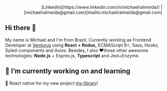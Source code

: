 
<p align="right">[LinkedIn](https://www.linkedin.com/in/michaelralmeida/) | [michaelralmeida@gmail.com](mailto:michaelralmeida@gmail.com)</p>

## Hi there 👋

My name is Michael and I'm from Brazil. Currently working as Frontend Developer at [Venturus](https://www.venturus.org.br/en/) using **React + Redux,** ECMAScript 6+, Sass, Hooks, Syled-components and Axios. Besides, I also ❤️those other awesome technologies: **Node.js** + Expres.js, **Typescript** and Jest+Enzyme.


## 🔭 I’m currently working on and  learning

 :iphone: React native for my new project [my-library](https://github.com/michaelalmeida/my-libraryhttp://)! 
